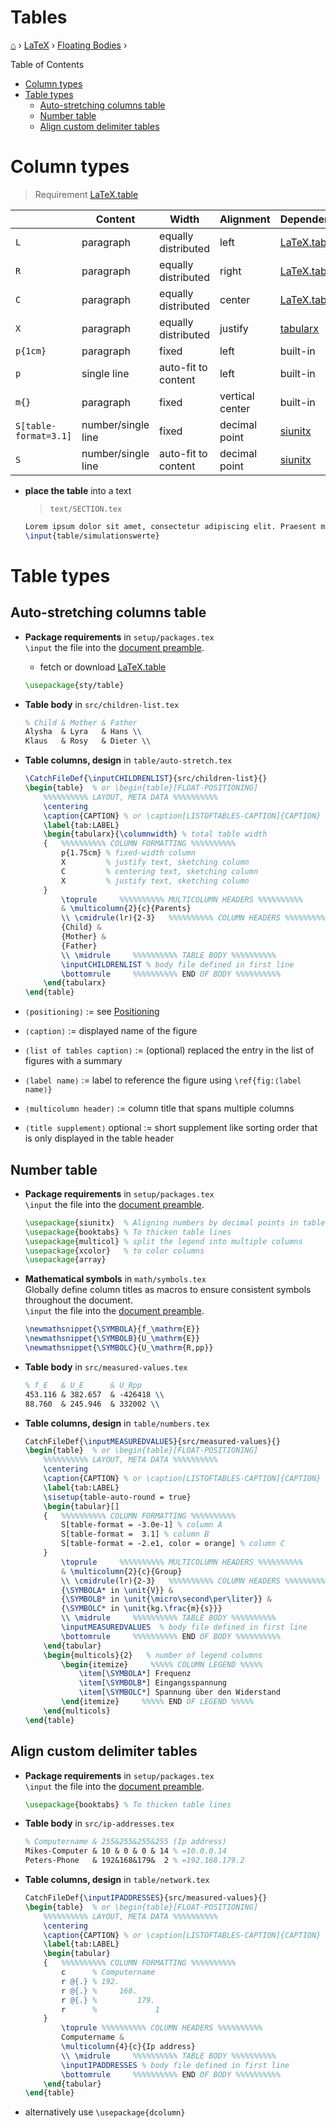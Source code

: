 <h1> Tables </h1>

[⌂](../README.md) › [LaTeX](../README.md#latex) › [Floating Bodies](floats.md) ›

Table of Contents
- [Column types](#column-types)
- [Table types](#table-types)
  - [Auto-stretching columns table](#auto-stretching-columns-table)
  - [Number table](#number-table)
  - [Align custom delimiter tables](#align-custom-delimiter-tables)

# Column types

> Requirement [LaTeX.table](https://github.com/Yetenol/latex.table)

|                       | Content            | Width               | Alignment       | Dependency                                            |
| --------------------- | ------------------ | ------------------- | --------------- | ----------------------------------------------------- |
| `L`                   | paragraph          | equally distributed | left            | [LaTeX.table](https://github.com/Yetenol/latex.table) |
| `R`                   | paragraph          | equally distributed | right           | [LaTeX.table](https://github.com/Yetenol/latex.table) |
| `C`                   | paragraph          | equally distributed | center          | [LaTeX.table](https://github.com/Yetenol/latex.table) |
| `X`                   | paragraph          | equally distributed | justify         | [tabularx](https://texdoc.org/serve/tabularx/0)       |
| `p{1cm}`              | paragraph          | fixed               | left            | built-in                                              |
| `p`                   | single line        | auto-fit to content | left            | built-in                                              |
| `m{}`                 | paragraph          | fixed               | vertical center | built-in                                              |
| `S[table-format=3.1]` | number/single line | fixed               | decimal point   | [siunitx](https://texdoc.org/serve/siunitx/0)         |
| `S`                   | number/single line | auto-fit to content | decimal point   | [siunitx](https://texdoc.org/serve/siunitx/0)         |

- **place the table** into a text
    > `text/SECTION.tex`
    ```latex
    Lorem ipsum dolor sit amet, consectetur adipiscing elit. Praesent maximus.
    \input{table/simulationswerte}
    ```

# Table types

## Auto-stretching columns table

- **Package requirements** in `setup/packages.tex`  
    `\input` the file into the [document preamble](latex.md#preamble).
    - fetch or download [LaTeX.table](https://github.com/Yetenol/latex.table)
    ```latex
    \usepackage{sty/table}
    ```

- **Table body** in `src/children-list.tex`  
    ```latex
    % Child & Mother & Father
    Alysha  & Lyra   & Hans \\
    Klaus   & Rosy   & Dieter \\
    ```

- **Table columns, design** in `table/auto-stretch.tex`
    ```latex
    \CatchFileDef{\inputCHILDRENLIST}{src/children-list}{}
    \begin{table}  % or \begin{table}[FLOAT-POSITIONING]
        %%%%%%%%%% LAYOUT, META DATA %%%%%%%%%%
        \centering
        \caption{CAPTION} % or \caption[LISTOFTABLES-CAPTION]{CAPTION}
        \label{tab:LABEL}
        \begin{tabularx}{\columnwidth} % total table width
        {   %%%%%%%%%% COLUMN FORMATTING %%%%%%%%%%
            p{1.75cm} % fixed-width column
            X         % justify text, sketching column
            C         % centering text, sketching column
            X         % justify text, sketching column
        }
            \toprule     %%%%%%%%%% MULTICOLUMN HEADERS %%%%%%%%%%
            & \multicolumn{2}{c}{Parents} 
            \\ \cmidrule(lr){2-3}   %%%%%%%%%% COLUMN HEADERS %%%%%%%%%%
            {Child} &
            {Mother} &
            {Father}
            \\ \midrule     %%%%%%%%%% TABLE BODY %%%%%%%%%%
            \inputCHILDRENLIST % body file defined in first line
            \bottomrule     %%%%%%%%%% END OF BODY %%%%%%%%%%
        \end{tabularx}
    \end{table}
    ```

- `⟨positioning⟩` := see [Positioning](#positioning)
- `⟨caption⟩` := displayed name of the figure
- `⟨list of tables caption⟩` := (optional) replaced the entry in the list of figures with a summary
- `⟨label name⟩` := label to reference the figure using `\ref{fig:⟨label name⟩}`
- `⟨multicolumn header⟩` := column title that spans multiple columns
- `⟨title supplement⟩` optional := short supplement like sorting order that is only displayed in the table header

## Number table


- **Package requirements** in `setup/packages.tex`  
    `\input` the file into the [document preamble](latex.md#preamble).
    ```latex
    \usepackage{siunitx}  % Aligning numbers by decimal points in table columns
    \usepackage{booktabs} % To thicken table lines
    \usepackage{multicol} % split the legend into multiple columns
    \usepackage{xcolor}   % to color columns
    \usepackage{array}
    ```

- **Mathematical symbols** in `math/symbols.tex`  
    Globally define column titles as macros to ensure consistent symbols throughout the document.  
    `\input` the file into the [document preamble](latex.md#preamble).
    ```latex
    \newmathsnippet{\SYMBOLA}{f_\mathrm{E}}
    \newmathsnippet{\SYMBOLB}{U_\mathrm{E}}
    \newmathsnippet{\SYMBOLC}{U_\mathrm{R,pp}}
    ```

- **Table body** in `src/measured-values.tex`  
    ```latex
    % f_E   & U_E      & U_Rpp
    453.116 & 382.657  & -426418 \\
    88.760  & 245.946  & 332002 \\
    ```

- **Table columns, design** in `table/numbers.tex`
    ```latex
    CatchFileDef{\inputMEASUREDVALUES}{src/measured-values}{}
    \begin{table}  % or \begin{table}[FLOAT-POSITIONING]
        %%%%%%%%%% LAYOUT, META DATA %%%%%%%%%%
        \centering
        \caption{CAPTION} % or \caption[LISTOFTABLES-CAPTION]{CAPTION}
        \label{tab:LABEL}
        \sisetup{table-auto-round = true}
        \begin{tabular}[]
        {   %%%%%%%%%% COLUMN FORMATTING %%%%%%%%%%
            S[table-format = -3.0e-1] % column A
            S[table-format =  3.1] % column B
            S[table-format = -2.e1, color = orange] % column C
        }
            \toprule     %%%%%%%%%% MULTICOLUMN HEADERS %%%%%%%%%%
            & \multicolumn{2}{c}{Group} 
            \\ \cmidrule(lr){2-3}   %%%%%%%%%% COLUMN HEADERS %%%%%%%%%%
            {\SYMBOLA* in \unit{V}} &
            {\SYMBOLB* in \unit{\micro\second\per\liter}} &
            {\SYMBOLC* in \unit{kg.\frac{m}{s}}}
            \\ \midrule     %%%%%%%%%% TABLE BODY %%%%%%%%%%
            \inputMEASUREDVALUES  % body file defined in first line
            \bottomrule     %%%%%%%%%% END OF BODY %%%%%%%%%%
        \end{tabular}
        \begin{multicols}{2}   % number of legend columns
            \begin{itemize}     %%%%% COLUMN LEGEND %%%%%
                \item[\SYMBOLA*] Frequenz
                \item[\SYMBOLB*] Eingangsspannung
                \item[\SYMBOLC*] Spannung über den Widerstand
            \end{itemize}     %%%%% END OF LEGEND %%%%%
        \end{multicols}
    \end{table}
    ```


## Align custom delimiter tables

- **Package requirements** in `setup/packages.tex`  
    `\input` the file into the [document preamble](latex.md#preamble).
    ```latex
    \usepackage{booktabs} % To thicken table lines
    ```

- **Table body** in `src/ip-addresses.tex`  
    ```latex
    % Computername & 255&255&255&255 (Ip address)
    Mikes-Computer & 10 & 0 & 0 & 14 % =10.0.0.14
    Peters-Phone   & 192&168&179&  2 % =192.168.179.2
    ```

- **Table columns, design** in `table/network.tex`
    ```latex
    CatchFileDef{\inputIPADDRESSES}{src/measured-values}{}
    \begin{table}  % or \begin{table}[FLOAT-POSITIONING]
        %%%%%%%%%% LAYOUT, META DATA %%%%%%%%%%
        \centering
        \caption{CAPTION} % or \caption[LISTOFTABLES-CAPTION]{CAPTION}
        \label{tab:LABEL}
        \begin{tabular}
        {   %%%%%%%%%% COLUMN FORMATTING %%%%%%%%%%
            c      % Computername
            r @{.} % 192.
            r @{.} %     168.
            r @{.} %         179.
            r      %             1
        }
            \toprule %%%%%%%%%% COLUMN HEADERS %%%%%%%%%%
            Computername &
            \multicolumn{4}{c}{Ip address}
            \\ \midrule     %%%%%%%%%% TABLE BODY %%%%%%%%%%
            \inputIPADDRESSES % body file defined in first line
            \bottomrule     %%%%%%%%%% END OF BODY %%%%%%%%%%
        \end{tabular}
    \end{table}
    ```

- alternatively use `\usepackage{dcolumn}`